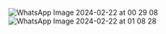 ![WhatsApp Image 2024-02-22 at 00 29 08](https://github.com/gozdekalman/spring-boot-kafka/assets/74902044/a500e41d-ea7a-4e4e-868a-82c02f4b53a5)
![WhatsApp Image 2024-02-22 at 01 08 28](https://github.com/gozdekalman/spring-boot-kafka/assets/74902044/b5d2978a-da4b-4e41-9c1f-3c7cbaa561ac)



